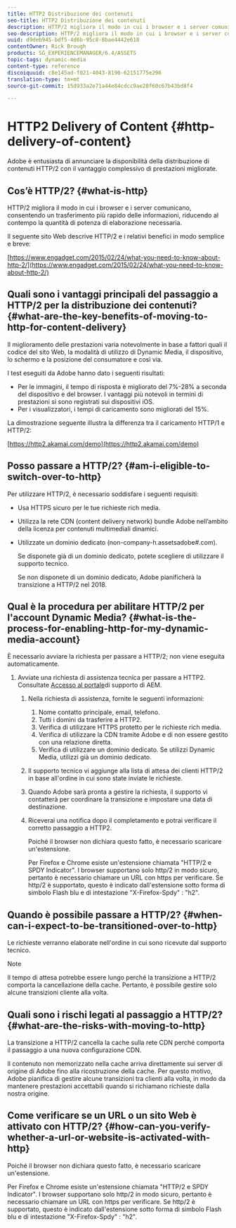 ```yaml
---
title: HTTP2 Distribuzione dei contenuti
seo-title: HTTP2 Distribuzione dei contenuti
description: HTTP/2 migliora il modo in cui i browser e i server comunicano, consentendo un trasferimento più rapido delle informazioni e riducendo al contempo la quantità di potenza di elaborazione necessaria.
seo-description: HTTP/2 migliora il modo in cui i browser e i server comunicano, consentendo un trasferimento più rapido delle informazioni e riducendo al contempo la quantità di potenza di elaborazione necessaria.
uuid: d9deb945-bdf5-4d6b-95c8-8bae4442e618
contentOwner: Rick Brough
products: SG_EXPERIENCEMANAGER/6.4/ASSETS
topic-tags: dynamic-media
content-type: reference
discoiquuid: c8e145ad-f021-4043-8190-62151775e296
translation-type: tm+mt
source-git-commit: 15d933a2e71a44e84cdcc9ae28f60c67b43bd8f4

---
```



# HTTP2 Delivery of Content {#http-delivery-of-content}

Adobe è entusiasta di annunciare la disponibilità della distribuzione di contenuti HTTP/2 con il vantaggio complessivo di prestazioni migliorate.

## Cos’è HTTP/2? {#what-is-http}

HTTP/2 migliora il modo in cui i browser e i server comunicano, consentendo un trasferimento più rapido delle informazioni, riducendo al contempo la quantità di potenza di elaborazione necessaria.

Il seguente sito Web descrive HTTP/2 e i relativi benefici in modo semplice e breve:

[https://www.engadget.com/2015/02/24/what-you-need-to-know-about-http-2/](https://www.engadget.com/2015/02/24/what-you-need-to-know-about-http-2/)

## Quali sono i vantaggi principali del passaggio a HTTP/2 per la distribuzione dei contenuti? {#what-are-the-key-benefits-of-moving-to-http-for-content-delivery}

Il miglioramento delle prestazioni varia notevolmente in base a fattori quali il codice del sito Web, la modalità di utilizzo di Dynamic Media, il dispositivo, lo schermo e la posizione del consumatore e così via.

I test eseguiti da Adobe hanno dato i seguenti risultati:

* Per le immagini, il tempo di risposta è migliorato del 7%-28% a seconda del dispositivo e del browser. I vantaggi più notevoli in termini di prestazioni si sono registrati sui dispositivi iOS.
* Per i visualizzatori, i tempi di caricamento sono migliorati del 15%.

La dimostrazione seguente illustra la differenza tra il caricamento HTTP/1 e HTTP/2:

[https://http2.akamai.com/demo](https://http2.akamai.com/demo)

## Posso passare a HTTP/2? {#am-i-eligible-to-switch-over-to-http}

Per utilizzare HTTP/2, è necessario soddisfare i seguenti requisiti:

* Usa HTTPS sicuro per le tue richieste rich media.
* Utilizza la rete CDN (content delivery network) bundle Adobe nell’ambito della licenza per contenuti multimediali dinamici.
* Utilizzate un dominio dedicato (non-company-h.assetsadobe#.com).

   Se disponete già di un dominio dedicato, potete scegliere di utilizzare il supporto tecnico.

   Se non disponete di un dominio dedicato, Adobe pianificherà la transizione a HTTP/2 nel 2018.

## Qual è la procedura per abilitare HTTP/2 per l&#39;account Dynamic Media? {#what-is-the-process-for-enabling-http-for-my-dynamic-media-account}

È necessario avviare la richiesta per passare a HTTP/2; non viene eseguita automaticamente.

1. Avviate una richiesta di assistenza tecnica per passare a HTTP2. Consultate [Accesso al portale](https://helpx.adobe.com/experience-manager/kb/accessing-aem-support-portal.html)di supporto di AEM.

   1. Nella richiesta di assistenza, fornite le seguenti informazioni:

      1. Nome contatto principale, email, telefono.
      1. Tutti i domini da trasferire a HTTP2.
      1. Verifica di utilizzare HTTPS protetto per le richieste rich media.
      1. Verifica di utilizzare la CDN tramite Adobe e di non essere gestito con una relazione diretta.
      1. Verifica di utilizzare un dominio dedicato. Se utilizzi Dynamic Media, utilizzi già un dominio dedicato.
   1. Il supporto tecnico vi aggiunge alla lista di attesa dei clienti HTTP/2 in base all&#39;ordine in cui sono state inviate le richieste.
   1. Quando Adobe sarà pronta a gestire la richiesta, il supporto vi contatterà per coordinare la transizione e impostare una data di destinazione.
   1. Riceverai una notifica dopo il completamento e potrai verificare il corretto passaggio a HTTP2.

      Poiché il browser non dichiara questo fatto, è necessario scaricare un&#39;estensione.

      Per Firefox e Chrome esiste un&#39;estensione chiamata &quot;HTTP/2 e SPDY Indicator&quot;. I browser supportano solo http/2 in modo sicuro, pertanto è necessario chiamare un URL con https per verificare. Se http/2 è supportato, questo è indicato dall&#39;estensione sotto forma di simbolo Flash blu e di intestazione &quot;X-Firefox-Spdy&quot; : &quot;h2&quot;.


## Quando è possibile passare a HTTP/2? {#when-can-i-expect-to-be-transitioned-over-to-http}

Le richieste verranno elaborate nell&#39;ordine in cui sono ricevute dal supporto tecnico.

>[!NOTE]
>
>Il tempo di attesa potrebbe essere lungo perché la transizione a HTTP/2 comporta la cancellazione della cache. Pertanto, è possibile gestire solo alcune transizioni cliente alla volta.

## Quali sono i rischi legati al passaggio a HTTP/2? {#what-are-the-risks-with-moving-to-http}

La transizione a HTTP/2 cancella la cache sulla rete CDN perché comporta il passaggio a una nuova configurazione CDN.

Il contenuto non memorizzato nella cache arriva direttamente sui server di origine di Adobe fino alla ricostruzione della cache. Per questo motivo, Adobe pianifica di gestire alcune transizioni tra clienti alla volta, in modo da mantenere prestazioni accettabili quando si richiamano richieste dalla nostra origine.

## Come verificare se un URL o un sito Web è attivato con HTTP/2? {#how-can-you-verify-whether-a-url-or-website-is-activated-with-http}

Poiché il browser non dichiara questo fatto, è necessario scaricare un&#39;estensione.

Per Firefox e Chrome esiste un&#39;estensione chiamata &quot;HTTP/2 e SPDY Indicator&quot;. I browser supportano solo http/2 in modo sicuro, pertanto è necessario chiamare un URL con https per verificare. Se http/2 è supportato, questo è indicato dall&#39;estensione sotto forma di simbolo Flash blu e di intestazione &quot;X-Firefox-Spdy&quot; : &quot;h2&quot;.
